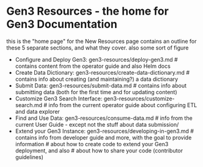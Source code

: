 # Gen3 Resources - the home for Gen3 Documentation

this is the "home page" for the New Resources page
contains an outline for these 5 separate sections, and what they cover.
also some sort of figure

[//]: # (Alex: The formatting here could use some improvement, these should ideally be actual links)
- Configure and Deploy Gen3:  gen3-resources/deploy-gen3.md
      # contains content from the operator guide and also Helm docs
- Create Data Dictionary:  gen3-resources/create-data-dictionary.md
      # contains info about creating (and maintaining?) a data dictionary
- Submit Data:  gen3-resources/submit-data.md
      # contains info about submitting data (both for the first time and for updating content)
- Customize Gen3 Search Interface:  gen3-resources/customize-search.md
      # info from the current operator guide about configuring ETL and data explorer
- Find and Use Data:  gen3-resources/consume-data.md
      # info from the current User Guide - except not the stuff about data submission/
- Extend your Gen3 Instance:  gen3-resources/developing-in-gen3.md
      # contains info from developer guide and more, with the goal to provide information
      # about how to create code to extend your Gen3 deployment, and also
      # about how to share your code (contributor guidelines)
